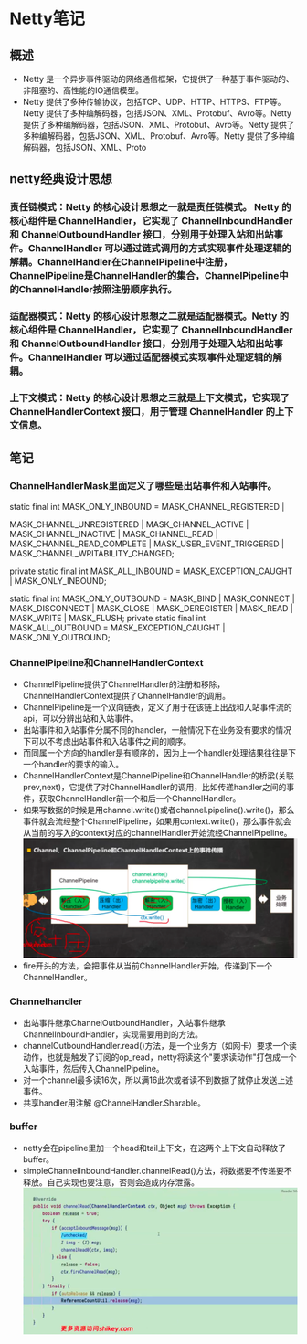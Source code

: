 # Netty笔记
## 概述
+ Netty 是一个异步事件驱动的网络通信框架，它提供了一种基于事件驱动的、非阻塞的、高性能的IO通信模型。
+ Netty 提供了多种传输协议，包括TCP、UDP、HTTP、HTTPS、FTP等。Netty 提供了多种编解码器，包括JSON、XML、Protobuf、Avro等。Netty 提供了多种编解码器，包括JSON、XML、Protobuf、Avro等。Netty 提供了多种编解码器，包括JSON、XML、Protobuf、Avro等。Netty 提供了多种编解码器，包括JSON、XML、Proto
## netty经典设计思想
### 责任链模式：Netty 的核心设计思想之一就是责任链模式。 Netty 的核心组件是 ChannelHandler，它实现了 ChannelInboundHandler 和 ChannelOutboundHandler 接口，分别用于处理入站和出站事件。ChannelHandler 可以通过链式调用的方式实现事件处理逻辑的解耦。ChannelHandler在ChannelPipeline中注册，ChannelPipeline是ChannelHandler的集合，ChannelPipeline中的ChannelHandler按照注册顺序执行。
### 适配器模式：Netty 的核心设计思想之二就是适配器模式。Netty 的核心组件是 ChannelHandler，它实现了 ChannelInboundHandler 和 ChannelOutboundHandler 接口，分别用于处理入站和出站事件。ChannelHandler 可以通过适配器模式实现事件处理逻辑的解耦。
### 上下文模式：Netty 的核心设计思想之三就是上下文模式，它实现了 ChannelHandlerContext 接口，用于管理 ChannelHandler 的上下文信息。


## 笔记
### ChannelHandlerMask里面定义了哪些是出站事件和入站事件。
static final int MASK_ONLY_INBOUND =  MASK_CHANNEL_REGISTERED |

MASK_CHANNEL_UNREGISTERED | MASK_CHANNEL_ACTIVE | MASK_CHANNEL_INACTIVE | MASK_CHANNEL_READ |
MASK_CHANNEL_READ_COMPLETE | MASK_USER_EVENT_TRIGGERED | MASK_CHANNEL_WRITABILITY_CHANGED;

private static final int MASK_ALL_INBOUND = MASK_EXCEPTION_CAUGHT | MASK_ONLY_INBOUND;

static final int MASK_ONLY_OUTBOUND =  MASK_BIND | MASK_CONNECT | MASK_DISCONNECT |
MASK_CLOSE | MASK_DEREGISTER | MASK_READ | MASK_WRITE | MASK_FLUSH;
private static final int MASK_ALL_OUTBOUND = MASK_EXCEPTION_CAUGHT | MASK_ONLY_OUTBOUND;

### ChannelPipeline和ChannelHandlerContext
+ ChannelPipeline提供了ChannelHandler的注册和移除，ChannelHandlerContext提供了ChannelHandler的调用。
+ ChannelPipeline是一个双向链表，定义了用于在该链上出战和入站事件流的api，可以分辨出站和入站事件。
+ 出站事件和入站事件分属不同的handler，一般情况下在业务没有要求的情况下可以不考虑出站事件和入站事件之间的顺序。
+ 而同属一个方向的handler是有顺序的，因为上一个handler处理结果往往是下一个handler的要求的输入。
+ ChannelHandlerContext是ChannelPipeline和ChannelHandler的桥梁(关联prev,next)，它提供了对ChannelHandler的调用，比如传递handler之间的事件，获取ChannelHandler前一个和后一个ChannelHandler。
+ 如果写数据的时候是用channel.write()或者channel.pipeline().write()，那么事件就会流经整个ChannelPipeline，如果用context.write()，那么事件就会从当前的写入的context对应的channelHandler开始流经ChannelPipeline。
![img.png](img.png)
+ fire开头的方法，会把事件从当前ChannelHandler开始，传递到下一个ChannelHandler。

### Channelhandler
+ 出站事件继承ChannelOutboundHandler，入站事件继承ChannelInboundHandler，实现需要用到的方法。
+ channelOutboundHandler.read()方法，是一个业务方（如网卡）要求一个读动作，也就是触发了订阅的op_read，netty将读这个"要求读动作"打包成一个入站事件，然后传入ChannelPipeline。
+ 对一个channel最多读16次，所以满16此次或者读不到数据了就停止发送上述事件。
+ 共享handler用注解 @ChannelHandler.Sharable。

### buffer
+ netty会在pipeline里加一个head和tail上下文，在这两个上下文自动释放了buffer。
+ simpleChannelInboundHandler.channelRead()方法，将数据要不传递要不释放。自己实现也要注意，否则会造成内存泄露。![img_1.png](img_1.png)